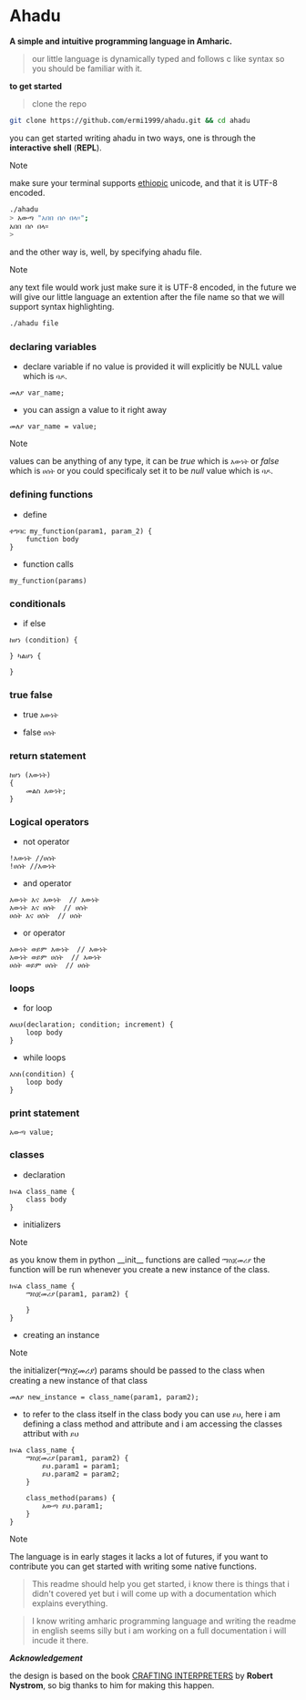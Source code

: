 # Ahadu

**A simple and intuitive programming language in Amharic.**

> our little language is dynamically typed and follows c like syntax so you should be familiar with it.

**to get started**

> clone the repo

```bash
git clone https://github.com/ermi1999/ahadu.git && cd ahadu
```

you can get started writing ahadu in two ways, one is through the **interactive shell** (**REPL**).

> [!NOTE]
> make sure your terminal supports [ethiopic](<https://en.wikipedia.org/wiki/Ethiopic_(Unicode_block)>) unicode, and that it is UTF-8 encoded.

```bash
./ahadu
> አውጣ "አበበ በሶ በላ።";
አበበ በሶ በላ።
>
```

and the other way is, well, by specifying ahadu file.

> [!NOTE]
> any text file would work just make sure it is UTF-8 encoded, in the future we will give our little language an extention after the file name so that we will support syntax highlighting.

```bash
./ahadu file
```

### declaring variables

- declare variable if no value is provided it will explicitly be NULL value which is `ባዶ`.

```
መለያ var_name;
```

- you can assign a value to it right away

```
መለያ var_name = value;
```

> [!NOTE]
> values can be anything of any type, it can be _true_ which is `እውነት` or _false_ which is `ሀሰት` or you could specificaly set it to be _null_ value which is `ባዶ`.

### defining functions

- define

```
ተግባር my_function(param1, param_2) {
    function body
}
```

- function calls

```
my_function(params)
```

### conditionals

- if else

```
ከሆነ (condition) {

} ካልሆነ {

}
```

### true false

- true
  `እውነት`

- false
  `ሀሰት`

### return statement

```
ከሆነ (እውነት)
{
    መልስ እውነት;
}
```

### Logical operators

- not operator

```
!እውነት //ሀሰት
!ሀሰት //እውነት
```

- and operator

```
እውነት እና እውነት  /‌/ እውነት
እውነት እና ሀሰት  // ሀሰት
ሀሰት እና ሀሰት  // ሀሰት
```

- or operator

```
እውነት ወይም እውነት  /‌/ እውነት
እውነት ወይም ሀሰት  // እውነት
ሀሰት ወይም ሀሰት  // ሀሰት
```

### loops

- for loop

```
ለዚህ(declaration; condition; increment) {
    loop body
}
```

- while loops

```
እስከ(condition) {
    loop body
}
```

### print statement

```
አውጣ value;
```

### classes

- declaration

```
ክፍል class_name {
    class body
}
```

- initializers

> [!NOTE]
> as you know them in python \_\_init\_\_ functions are called `ማስጀመሪያ` the function will be run whenever you create a new instance of the class.

```
ክፍል class_name {
    ማስጀመሪያ(param1, param2) {

    }
}
```

- creating an instance

> [!NOTE]
> the initializer(ማስጀመሪያ) params should be passed to the class when creating a new instance of that class

```
መለያ new_instance = class_name(param1, param2);
```

- to refer to the class itself in the class body you can use `ይህ`,
  here i am defining a class method and attribute and i am accessing the classes attribut with `ይህ`

```
ክፍል class_name {
    ማስጀመሪያ(param1, param2) {
        ይህ.param1 = param1;
        ይህ.param2 = param2;
    }

    class_method(params) {
        አውጣ ይህ.param1;
    }
}
```

> [!NOTE]
> The language is in early stages it lacks a lot of futures, if you want to contribute you can get started with writing some native functions.

> This readme should help you get started, i know there is things that i didn't covered yet but i will come up with a documentation which explains everything.

> I know writing amharic programming language and writing the readme in english seems silly but i am working on a full documentation i will incude it there.

**_Acknowledgement_**

the design is based on the book [CRAFTING INTERPRETERS](https://craftinginterpreters.com/) by **Robert Nystrom**, so big thanks to him for making this happen.
